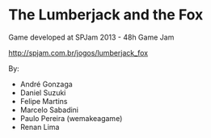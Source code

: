 # The Lumberjack and the Fox

Game developed at SPJam 2013 - 48h Game Jam

http://spjam.com.br/jogos/lumberjack_fox

By:
- André Gonzaga
- Daniel Suzuki
- Felipe Martins
- Marcelo Sabadini
- Paulo Pereira (wemakeagame)
- Renan Lima
